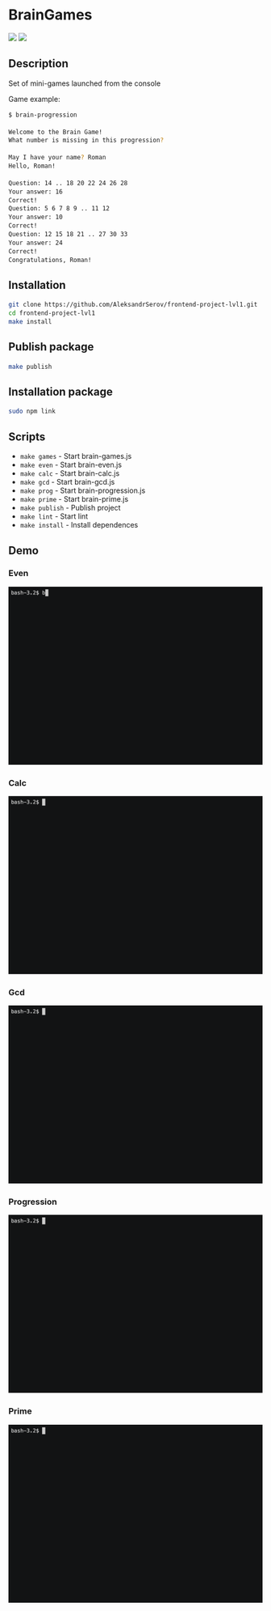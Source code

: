 # BrainGames

<a href="https://codeclimate.com/github/AleksandrSerov/frontend-project-lvl1/maintainability"><img src="https://api.codeclimate.com/v1/badges/8be57b9cd6a5bf0ed3c8/maintainability" /></a>
<a href="https://travis-ci.com/AleksandrSerov/frontend-project-lvl1">
<img src="https://travis-ci.com/AleksandrSerov/frontend-project-lvl1.svg?branch=master" /></a>

## Description

Set of mini-games launched from the console

Game example:

```bash
$ brain-progression

Welcome to the Brain Game!
What number is missing in this progression?

May I have your name? Roman
Hello, Roman!

Question: 14 .. 18 20 22 24 26 28
Your answer: 16
Correct!
Question: 5 6 7 8 9 .. 11 12
Your answer: 10
Correct!
Question: 12 15 18 21 .. 27 30 33
Your answer: 24
Correct!
Congratulations, Roman!
```

## Installation

```bash
git clone https://github.com/AleksandrSerov/frontend-project-lvl1.git
cd frontend-project-lvl1
make install
```

## Publish package

```bash
make publish
```

## Installation package

```bash
sudo npm link
```

## Scripts

- `make games` - Start brain-games.js
- `make even` - Start brain-even.js
- `make calc` - Start brain-calc.js
- `make gcd` - Start brain-gcd.js
- `make prog` - Start brain-progression.js
- `make prime` - Start brain-prime.js
- `make publish` - Publish project
- `make lint` - Start lint
- `make install` - Install dependences

## Demo

### Even

![Even game](demo/even.gif)

### Calc

![Calc game](demo/calc.gif)

### Gcd

![Gcd game](demo/gcd.gif)

### Progression

![Progression game](demo/progression.gif)

### Prime

![Prime game](demo/prime.gif)
